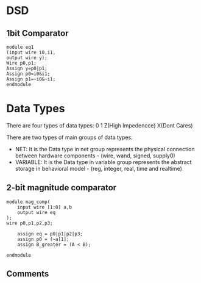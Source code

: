 # DSD

## 1bit Comparator

```
module eq1
(input wire i0,i1,
output wire y);
Wire p0,p1;
Assign y=p0|p1;
Assign p0=i0&i1;
Assign p1=~i0&~i1;
endmodule
```

# Data Types
There are four types of data types:  0  1  Z(High Impedencce)  X(Dont Cares)

There are two types of main groups of data types:

* NET: It is the Data type in net group represents the physical connection between
hardware components - (wire, wand, signed, supply0)
* VARIABLE: It is the Data type in variable group represents the abstract storage in
behavioral model - (reg, integer, real, time and realtime)

## 2-bit magnitude comparator

```
module mag_comp(
    input wire [1:0] a,b
    output wire eq
);
wire p0,p1,p2,p3;

    assign eq = p0|p1|p2|p3;
    assign p0 = (~a[1];
    assign B_greater = (A < B);

endmodule

```
## Comments
